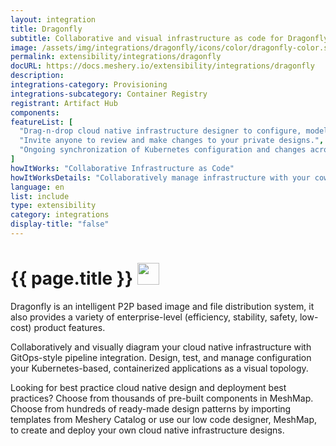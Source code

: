 ```yaml
---
layout: integration
title: Dragonfly
subtitle: Collaborative and visual infrastructure as code for Dragonfly
image: /assets/img/integrations/dragonfly/icons/color/dragonfly-color.svg
permalink: extensibility/integrations/dragonfly
docURL: https://docs.meshery.io/extensibility/integrations/dragonfly
description: 
integrations-category: Provisioning
integrations-subcategory: Container Registry
registrant: Artifact Hub
components: 
featureList: [
  "Drag-n-drop cloud native infrastructure designer to configure, model, and deploy your workloads.",
  "Invite anyone to review and make changes to your private designs.",
  "Ongoing synchronization of Kubernetes configuration and changes across any number of clusters."
]
howItWorks: "Collaborative Infrastructure as Code"
howItWorksDetails: "Collaboratively manage infrastructure with your coworkers synchronously sharing the same designs."
language: en
list: include
type: extensibility
category: integrations
display-title: "false"
---
```

<h1>{{ page.title }} <img src="{{ page.image }}" style="width: 35px; height: 35px;" /></h1>

<p>
Dragonfly is an intelligent P2P based image and file distribution system, it also provides a variety of enterprise-level (efficiency, stability, safety, low-cost) product features.
</p>
<p>
    Collaboratively and visually diagram your cloud native infrastructure with GitOps-style pipeline integration. Design, test, and manage configuration your Kubernetes-based, containerized applications as a visual topology.
</p>
<p>
    Looking for best practice cloud native design and deployment best practices? Choose from thousands of pre-built components in MeshMap. Choose from hundreds of ready-made design patterns by importing templates from Meshery Catalog or use our low code designer, MeshMap, to create and deploy your own cloud native infrastructure designs.
</p>
